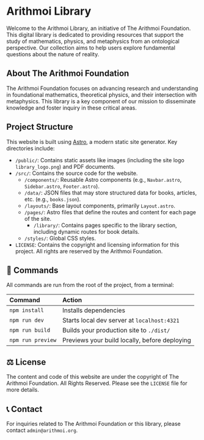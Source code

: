 # Arithmoi Library

Welcome to the Arithmoi Library, an initiative of The Arithmoi Foundation. This digital library is dedicated to providing resources that support the study of mathematics, physics, and metaphysics from an ontological perspective. Our collection aims to help users explore fundamental questions about the nature of reality.

## About The Arithmoi Foundation

The Arithmoi Foundation focuses on advancing research and understanding in foundational mathematics, theoretical physics, and their intersection with metaphysics. This library is a key component of our mission to disseminate knowledge and foster inquiry in these critical areas.

## Project Structure

This website is built using [Astro](https://astro.build/), a modern static site generator. Key directories include:

-   `/public/`: Contains static assets like images (including the site logo `library_logo.png`) and PDF documents.
-   `/src/`: Contains the source code for the website.
    -   `/components/`: Reusable Astro components (e.g., `Navbar.astro`, `Sidebar.astro`, `Footer.astro`).
    -   `/data/`: JSON files that may store structured data for books, articles, etc. (e.g., `books.json`).
    -   `/layouts/`: Base layout components, primarily `Layout.astro`.
    -   `/pages/`: Astro files that define the routes and content for each page of the site.
        -   `/library/`: Contains pages specific to the library section, including dynamic routes for book details.
    -   `/styles/`: Global CSS styles.
-   `LICENSE`: Contains the copyright and licensing information for this project. All rights are reserved by the Arithmoi Foundation.

## 🧞 Commands

All commands are run from the root of the project, from a terminal:

| Command           | Action                                         |
| :---------------- | :--------------------------------------------- |
| `npm install`     | Installs dependencies                          |
| `npm run dev`     | Starts local dev server at `localhost:4321`    |
| `npm run build`   | Builds your production site to `./dist/`       |
| `npm run preview` | Previews your build locally, before deploying  |

## ⚖️ License

The content and code of this website are under the copyright of The Arithmoi Foundation. All Rights Reserved. Please see the `LICENSE` file for more details.

## 📞 Contact

For inquiries related to The Arithmoi Foundation or this library, please contact `admin@arithmoi.org`.

